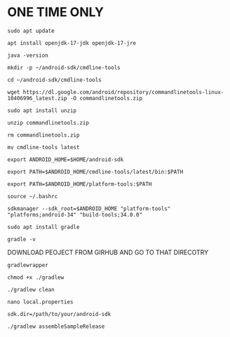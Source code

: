 # ONE TIME ONLY

```
sudo apt update
```
```
apt install openjdk-17-jdk openjdk-17-jre
```
```
java -version
```
```
mkdir -p ~/android-sdk/cmdline-tools
```
```
cd ~/android-sdk/cmdline-tools
```
```
wget https://dl.google.com/android/repository/commandlinetools-linux-10406996_latest.zip -O commandlinetools.zip
```
```
sudo apt install unzip
```
```
unzip commandlinetools.zip
```
```
rm commandlinetools.zip
```
```
mv cmdline-tools latest
```
```
export ANDROID_HOME=$HOME/android-sdk
```
```
export PATH=$ANDROID_HOME/cmdline-tools/latest/bin:$PATH
```
```
export PATH=$ANDROID_HOME/platform-tools:$PATH
```
```
source ~/.bashrc
```
```
sdkmanager --sdk_root=$ANDROID_HOME "platform-tools" "platforms;android-34" "build-tools;34.0.0"
```
```
sudo apt install gradle
```
```
gradle -v
```
DOWNLOAD PEOJECT FROM GIRHUB AND GO TO THAT DIRECOTRY
```
gradlewrapper
```
```
chmod +x ./gradlew
```
```
./gradlew clean
```
```
nano local.properties
```
```
sdk.dir=/path/to/your/android-sdk
```
```
./gradlew assembleSampleRelease
```



